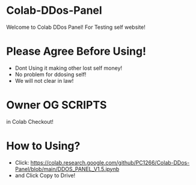 # Colab-DDos-Panel
Welcome to Colab DDos Panel! For Testing self website!
# Please Agree Before Using!
* Dont Using it making other lost self money!
* No problem for ddosing self!
* We will not clear in law!
# Owner OG SCRIPTS
in Colab Checkout!
# How to Using?
* Click: https://colab.research.google.com/github/PC1266/Colab-DDos-Panel/blob/main/DDOS_PANEL_V1.5.ipynb
* and Click Copy to Drive!
